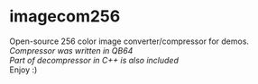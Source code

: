 # imagecom256
Open-source 256 color image converter/compressor for demos.  
*Compressor was written in QB64*  
*Part of decompressor in C++ is also included*  
Enjoy :)
